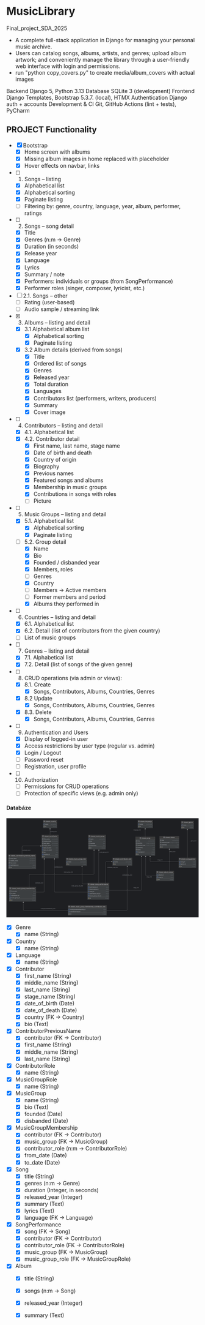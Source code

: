 # MusicLibrary 
Final_project_SDA_2025 

- A complete full-stack application in Django for managing your personal music archive. 
- Users can catalog songs, albums, artists, and genres; upload album artwork; 
  and conveniently manage the library through a user-friendly web interface with login 
  and permissions.
- run "python copy_covers.py" to create media/album_covers with actual images


Backend             Django 5, Python 3.13 
Database            SQLite 3 (development)
Frontend            Django Templates, Bootstrap 5.3.7. (local), HTMX
Authentication      Django auth + accounts 
Development & CI    Git, GitHub Actions (lint + tests), PyCharm

## PROJECT Functionality

- [X] Bootstrap
    - [X] Home screen with albums
    - [X] Missing album images in home replaced with placeholder
    - [X] Hover effects on navbar, links
- [ ] 1. Songs – listing
    - [x] Alphabetical list
    - [X] Alphabetical sorting
    - [X] Paginate listing
    - [ ] Filtering by: genre, country, language, year, album, performer, ratings
- [ ] 2. Songs – song detail
    - [X] Title
    - [X] Genres (n:m -> Genre)
    - [X] Duration (in seconds)
    - [X] Release year
    - [X] Language
    - [X] Lyrics
    - [X] Summary / note
    - [X] Performers: individuals or groups (from SongPerformance)
    - [X] Performer roles (singer, composer, lyricist, etc.)
- [ ] 2.1. Songs – other
    - [ ] Rating (user-based)
    - [ ] Audio sample / streaming link
- [X] 3. Albums – listing and detail
    - [X] 3.1 Alphabetical album list
        - [X] Alphabetical sorting
        - [X] Paginate listing
    - [X] 3.2 Album details (derived from songs)
        - [X] Title
        - [X] Ordered list of songs
        - [X] Genres
        - [X] Released year
        - [X] Total duration
        - [X] Languages
        - [X] Contributors list (performers, writers, producers)
        - [X] Summary
        - [X] Cover image
- [ ] 4. Contributors – listing and detail
    - [x] 4.1. Alphabetical list
    - [x] 4.2. Contributor detail
        - [x] First name, last name, stage name
        - [x] Date of birth and death
        - [x] Country of origin
        - [x] Biography
        - [x] Previous names
        - [x] Featured songs and albums
        - [X] Membership in music groups
        - [X] Contributions in songs with roles
        - [ ] Picture 
- [ ] 5. Music Groups – listing and detail
    - [X] 5.1. Alphabetical list
        - [X] Alphabetical sorting
        - [X] Paginate listing
    - [ ] 5.2. Group detail
        - [X] Name
        - [X] Bio
        - [X] Founded / disbanded year
        - [X] Members, roles
        - [ ] Genres
        - [X] Country
        - [ ] Members -> Active members
        - [ ] Former members and period
        - [X] Albums they performed in
- [ ] 6. Countries – listing and detail
    - [x] 6.1. Alphabetical list
    - [x] 6.2. Detail (list of contributors from the given country)
    - [ ] List of music groups
- [ ] 7. Genres – listing and detail
    - [x] 7.1. Alphabetical list
    - [x] 7.2. Detail (list of songs of the given genre)
- [ ] 8. CRUD operations (via admin or views): 
    - [X] 8.1. Create
        - [X] Songs, Contributors, Albums, Countries, Genres
    - [X] 8.2 Update
        - [X] Songs, Contributors, Albums, Countries, Genres
    - [X] 8.3. Delete
        - [X] Songs, Contributors, Albums, Countries, Genres
- [ ] 9. Authentication and Users
    - [X] Display of logged-in user
    - [X] Access restrictions by user type (regular vs. admin)
    - [X] Login / Logout
    - [ ] Password reset
    - [ ] Registration, user profile
- [ ] 10. Authorization
    - [ ] Permissions for CRUD operations
    - [ ] Protection of specific views (e.g. admin only)

#### Databáze
![ER diagram](./files/ER_diagram_v2.png)
- [x] Genre  
  - [x] name (String)
- [x] Country  
  - [x] name (String)
- [x] Language  
  - [x] name (String)
- [x] Contributor  
  - [x] first_name (String)  
  - [x] middle_name (String)  
  - [x] last_name (String)  
  - [x] stage_name (String)  
  - [x] date_of_birth (Date)  
  - [x] date_of_death (Date)  
  - [x] country (FK -> Country)  
  - [x] bio (Text)
- [x] ContributorPreviousName  
  - [x] contributor (FK -> Contributor)  
  - [x] first_name (String)  
  - [x] middle_name (String)  
  - [x] last_name (String)
- [x] ContributorRole  
  - [x] name (String)
- [x] MusicGroupRole  
  - [x] name (String)
- [x] MusicGroup  
  - [x] name (String)  
  - [x] bio (Text)  
  - [x] founded (Date)  
  - [x] disbanded (Date)
- [x] MusicGroupMembership  
  - [x] contributor (FK -> Contributor)  
  - [x] music_group (FK -> MusicGroup)  
  - [x] contributor_role (n:m -> ContributorRole)  
  - [x] from_date (Date)  
  - [x] to_date (Date)
- [x] Song  
  - [x] title (String)  
  - [x] genres (n:m -> Genre)  
  - [x] duration (Integer, in seconds)  
  - [x] released_year (Integer)  
  - [x] summary (Text)  
  - [x] lyrics (Text)  
  - [x] language (FK -> Language)
- [x] SongPerformance  
  - [x] song (FK -> Song)  
  - [x] contributor (FK -> Contributor)  
  - [x] contributor_role (FK -> ContributorRole)  
  - [x] music_group (FK -> MusicGroup) 
  - [x] music_group_role (FK -> MusicGroupRole)
- [x] Album  
  - [x] title (String)  
  - [x] songs (n:m -> Song)  
  - [x] released_year (Integer)  
  - [x] summary (Text)  


